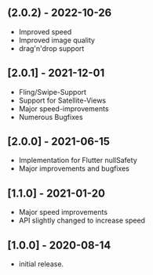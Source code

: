## (2.0.2) - 2022-10-26

* Improved speed
* Improved image quality
* drag'n'drop support

## [2.0.1] - 2021-12-01

* Fling/Swipe-Support
* Support for Satellite-Views
* Major speed-improvements
* Numerous Bugfixes

## [2.0.0] - 2021-06-15

* Implementation for Flutter nullSafety
* Major improvements and bugfixes

## [1.1.0] - 2021-01-20

* Major speed improvements
* API slightly changed to increase speed

## [1.0.0] - 2020-08-14

* initial release.
